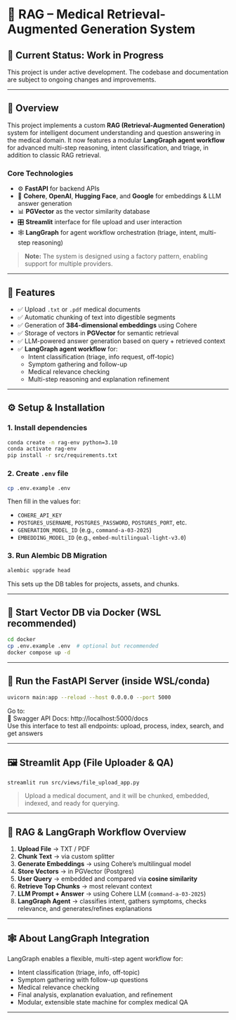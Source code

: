 # 🧠 RAG – Medical Retrieval-Augmented Generation System

## 🚧 Current Status: Work in Progress
This project is under active development. The codebase and documentation are subject to ongoing changes and improvements.

---

## 📝 Overview
This project implements a custom **RAG (Retrieval-Augmented Generation)** system for intelligent document understanding and question answering in the medical domain. It now features a modular **LangGraph agent workflow** for advanced multi-step reasoning, intent classification, and triage, in addition to classic RAG retrieval.

### Core Technologies
- ⚙️ **FastAPI** for backend APIs
- 🧠 **Cohere**, **OpenAI**, **Hugging Face**, and **Google** for embeddings & LLM answer generation
- 📊 **PGVector** as the vector similarity database
- 🎛️ **Streamlit** interface for file upload and user interaction
- 🕸️ **LangGraph** for agent workflow orchestration (triage, intent, multi-step reasoning)

> **Note:** The system is designed using a factory pattern, enabling support for multiple providers. 

---

## 🔧 Features
- ✅ Upload `.txt` or `.pdf` medical documents
- ✅ Automatic chunking of text into digestible segments
- ✅ Generation of **384-dimensional embeddings** using Cohere
- ✅ Storage of vectors in **PGVector** for semantic retrieval
- ✅ LLM-powered answer generation based on query + retrieved context
- ✅ **LangGraph agent workflow** for:
  - Intent classification (triage, info request, off-topic)
  - Symptom gathering and follow-up
  - Medical relevance checking
  - Multi-step reasoning and explanation refinement

---

## ⚙️ Setup & Installation

### 1. Install dependencies
```bash
conda create -n rag-env python=3.10
conda activate rag-env
pip install -r src/requirements.txt
```

### 2. Create `.env` file
```bash
cp .env.example .env
```
Then fill in the values for:
- `COHERE_API_KEY`
- `POSTGRES_USERNAME`, `POSTGRES_PASSWORD`, `POSTGRES_PORT`, etc.
- `GENERATION_MODEL_ID` (e.g., `command-a-03-2025`)
- `EMBEDDING_MODEL_ID` (e.g., `embed-multilingual-light-v3.0`)

### 3. Run Alembic DB Migration
```bash
alembic upgrade head
```
This sets up the DB tables for projects, assets, and chunks.

---

## 🐳 Start Vector DB via Docker (WSL recommended)
```bash
cd docker
cp .env.example .env  # optional but recommended
docker compose up -d
```

---

## 🚀 Run the FastAPI Server (inside WSL/conda)
```bash
uvicorn main:app --reload --host 0.0.0.0 --port 5000
```
Go to:  
📄 Swagger API Docs: http://localhost:5000/docs  
Use this interface to test all endpoints: upload, process, index, search, and get answers

---

## 🖼️ Streamlit App (File Uploader & QA)
```bash
streamlit run src/views/file_upload_app.py
```
> Upload a medical document, and it will be chunked, embedded, indexed, and ready for querying.

---

## 🔎 RAG & LangGraph Workflow Overview
1. **Upload File** → TXT / PDF  
2. **Chunk Text** → via custom splitter  
3. **Generate Embeddings** → using Cohere’s multilingual model  
4. **Store Vectors** → in PGVector (Postgres)  
5. **User Query** → embedded and compared via **cosine similarity**  
6. **Retrieve Top Chunks** → most relevant context  
7. **LLM Prompt + Answer** → using Cohere LLM (`command-a-03-2025`)  
8. **LangGraph Agent** → classifies intent, gathers symptoms, checks relevance, and generates/refines explanations


---

## 🕸️ About LangGraph Integration
LangGraph enables a flexible, multi-step agent workflow for:
- Intent classification (triage, info, off-topic)
- Symptom gathering with follow-up questions
- Medical relevance checking
- Final analysis, explanation evaluation, and refinement
- Modular, extensible state machine for complex medical QA

---


